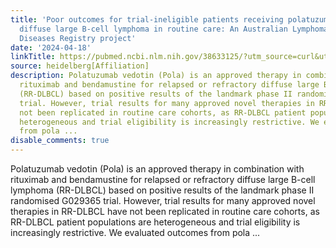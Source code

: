 ```yaml
---
title: 'Poor outcomes for trial-ineligible patients receiving polatuzumab for relapsed/refractory
  diffuse large B-cell lymphoma in routine care: An Australian Lymphoma and Related
  Diseases Registry project'
date: '2024-04-18'
linkTitle: https://pubmed.ncbi.nlm.nih.gov/38633125/?utm_source=curl&utm_medium=rss&utm_campaign=pubmed-2&utm_content=1FakS-2QOkCT8HsMOQP1bCRQ4YzyumYOmxmF0moLsQ3dFB1E9V&fc=20220326224207&ff=20240418180524&v=2.18.0.post9+e462414
source: heidelberg[Affiliation]
description: Polatuzumab vedotin (Pola) is an approved therapy in combination with
  rituximab and bendamustine for relapsed or refractory diffuse large B-cell lymphoma
  (RR-DLBCL) based on positive results of the landmark phase II randomised G029365
  trial. However, trial results for many approved novel therapies in RR-DLBCL have
  not been replicated in routine care cohorts, as RR-DLBCL patient populations are
  heterogeneous and trial eligibility is increasingly restrictive. We evaluated outcomes
  from pola ...
disable_comments: true
---
```

Polatuzumab vedotin (Pola) is an approved therapy in combination with rituximab and bendamustine for relapsed or refractory diffuse large B-cell lymphoma (RR-DLBCL) based on positive results of the landmark phase II randomised G029365 trial. However, trial results for many approved novel therapies in RR-DLBCL have not been replicated in routine care cohorts, as RR-DLBCL patient populations are heterogeneous and trial eligibility is increasingly restrictive. We evaluated outcomes from pola ...